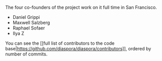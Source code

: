 The four co-founders of the project work on it full time in San Francisco.

* Daniel Grippi
* Maxwell Salzberg
* Raphael Sofaer
* Ilya Z

You can see the [[full list of contributors to the code base|https://github.com/diaspora/diaspora/contributors]], ordered by number of commits. 


